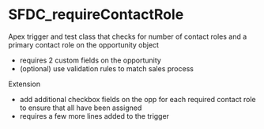 SFDC_requireContactRole
=======================

Apex trigger and test class that checks for number of contact roles and a primary contact role on the opportunity object
 - requires 2 custom fields on the opportunity
 - (optional) use validation rules to match sales process
 
Extension
 - add additional checkbox fields on the opp for each required contact role to ensure that all have been assigned
  - requires a few more lines added to the trigger
